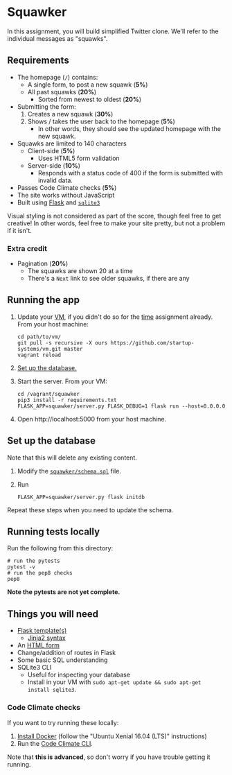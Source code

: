 # Squawker

In this assignment, you will build simplified Twitter clone. We'll refer to the individual messages as "squawks".

## Requirements

* The homepage (`/`) contains:
    * A single form, to post a new squawk (**5%**)
    * All past squawks (**20%**)
        * Sorted from newest to oldest (**20%**)
* Submitting the form:
    1. Creates a new squawk (**30%**)
    1. Shows / takes the user back to the homepage (**5%**)
        * In other words, they should see the updated homepage with the new squawk.
* Squawks are limited to 140 characters
    * Client-side (**5%**)
        * Uses HTML5 form validation
    * Server-side (**10%**)
        * Responds with a status code of 400 if the form is submitted with invalid data.
* Passes Code Climate checks (**5%**)
* The site works without JavaScript
* Built using [Flask](http://flask.pocoo.org/) and [`sqlite3`](https://docs.python.org/3/library/sqlite3.html)

Visual styling is not considered as part of the score, though feel free to get creative! In other words, feel free to make your site pretty, but not a problem if it isn't.

### Extra credit

* Pagination (**20%**)
    * The squawks are shown 20 at a time
    * There's a `Next` link to see older squawks, if there are any

## Running the app

1. Update your [VM](https://github.com/startup-systems/vm), if you didn't do so for the [time](https://docs.google.com/document/d/15VzRMLHLGm_l9dzUObQlsOoY12J_jH3U0b9Bu2yi6EI/edit#heading=h.lyptz0o698my) assignment already. From your host machine:

    ```shell
    cd path/to/vm/
    git pull -s recursive -X ours https://github.com/startup-systems/vm.git master
    vagrant reload
    ```

1. [Set up the database.](#set-up-the-database)
1. Start the server. From your VM:

    ```shell
    cd /vagrant/squawker
    pip3 install -r requirements.txt
    FLASK_APP=squawker/server.py FLASK_DEBUG=1 flask run --host=0.0.0.0
    ```

1. Open http://localhost:5000 from your host machine.

## Set up the database

Note that this will delete any existing content.

1. Modify the [`squawker/schema.sql`](squawker/schema.sql) file.
1. Run

    ```shell
    FLASK_APP=squawker/server.py flask initdb
    ```
Repeat these steps when you need to update the schema.

## Running tests locally

Run the following from this directory:

```shell
# run the pytests
pytest -v
# run the pep8 checks
pep8
```

**Note the pytests are not yet complete.**

## Things you will need

* [Flask template(s)](http://flask.pocoo.org/docs/0.11/quickstart/#rendering-templates)
    * [Jinja2 syntax](http://jinja.pocoo.org/docs/dev/templates/)
* An [HTML form](https://developer.mozilla.org/en-US/docs/Web/Guide/HTML/Forms)
* Change/addition of routes in Flask
* Some basic SQL understanding
* SQLite3 CLI
    * Useful for inspecting your database
    * Install in your VM with `sudo apt-get update && sudo apt-get install sqlite3`.

### Code Climate checks

If you want to try running these locally:

1. [Install Docker](https://docs.docker.com/engine/installation/linux/ubuntulinux/) (follow the "Ubuntu Xenial 16.04 (LTS)" instructions)
1. Run the [Code Climate CLI](https://github.com/codeclimate/codeclimate#readme).

Note that **this is advanced**, so don't worry if you have trouble getting it running.
